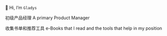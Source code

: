 👋 Hi, I’m `Gladys`

初级产品经理  A primary Product Manager

收集书单和推荐工具  e-Books that I read and the tools that help in my position
